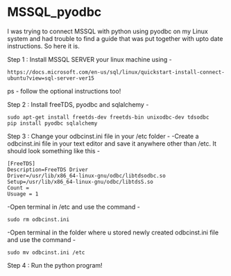 # MSSQL_pyodbc
I was trying to connect MSSQL with python using pyodbc on my Linux system and had trouble to find a guide that was put together with upto date instructions. So here it is. 

Step 1 : 
Install MSSQL SERVER your linux machine using - 

	https://docs.microsoft.com/en-us/sql/linux/quickstart-install-connect-ubuntu?view=sql-server-ver15

ps - follow the optional instructions too!

Step 2 : 
Install freeTDS, pyodbc and sqlalchemy - 


	sudo apt-get install freetds-dev freetds-bin unixodbc-dev tdsodbc
	pip install pyodbc sqlalchemy

Step 3 : 
Change your odbcinst.ini file in your /etc folder -
-Create a odbcinst.ini file in your text editor and save it anywhere other than /etc. It should look something like this - 

	[FreeTDS]
	Description=FreeTDS Driver
	Driver=/usr/lib/x86_64-linux-gnu/odbc/libtdsodbc.so
	Setup=/usr/lib/x86_64-linux-gnu/odbc/libtdsS.so
	Count =
	Usuage = 1
-Open terminal in /etc and use the command -

	sudo rm odbcinst.ini
-Open terminal in the folder where u stored newly created odbcinst.ini file and use the command -

	sudo mv odbcinst.ini /etc

Step 4 :
Run the python program!


